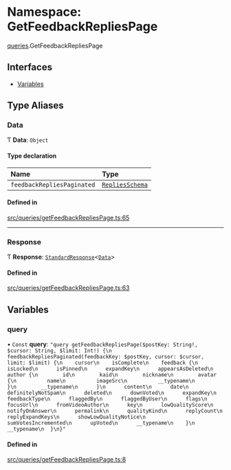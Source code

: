 # Namespace: GetFeedbackRepliesPage

[queries](api/modules/queries.md).GetFeedbackRepliesPage

## Interfaces

- [Variables](api/interfaces/queries.GetFeedbackRepliesPage.Variables.md)

## Type Aliases

### Data

Ƭ **Data**: `Object`

#### Type declaration

| Name | Type |
| :------ | :------ |
| `feedbackRepliesPaginated` | [`RepliesSchema`](api/interfaces/RepliesSchema.md) |

#### Defined in

[src/queries/getFeedbackRepliesPage.ts:65](https://github.com/bhavjitChauhan/khan-api/blob/649b2610/src/queries/getFeedbackRepliesPage.ts#L65)

___

### Response

Ƭ **Response**: [`StandardResponse`](api/README.md#standardresponse)\<[`Data`](api/modules/queries.GetFeedbackRepliesPage.md#data)\>

#### Defined in

[src/queries/getFeedbackRepliesPage.ts:63](https://github.com/bhavjitChauhan/khan-api/blob/649b2610/src/queries/getFeedbackRepliesPage.ts#L63)

## Variables

### query

• `Const` **query**: ``"query getFeedbackRepliesPage($postKey: String!, $cursor: String, $limit: Int!) {\n  feedbackRepliesPaginated(feedbackKey: $postKey, cursor: $cursor, limit: $limit) {\n    cursor\n    isComplete\n    feedback {\n      isLocked\n      isPinned\n      expandKey\n      appearsAsDeleted\n      author {\n        id\n        kaid\n        nickname\n        avatar {\n          name\n          imageSrc\n          __typename\n        }\n        __typename\n      }\n      content\n      date\n      definitelyNotSpam\n      deleted\n      downVoted\n      expandKey\n      feedbackType\n      flaggedBy\n      flaggedByUser\n      flags\n      focusUrl\n      fromVideoAuthor\n      key\n      lowQualityScore\n      notifyOnAnswer\n      permalink\n      qualityKind\n      replyCount\n      replyExpandKeys\n      showLowQualityNotice\n      sumVotesIncremented\n      upVoted\n      __typename\n    }\n    __typename\n  }\n}"``

#### Defined in

[src/queries/getFeedbackRepliesPage.ts:8](https://github.com/bhavjitChauhan/khan-api/blob/649b2610/src/queries/getFeedbackRepliesPage.ts#L8)
